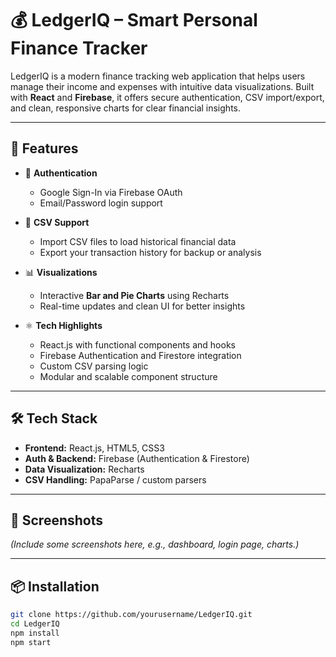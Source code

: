 # 💰 LedgerIQ – Smart Personal Finance Tracker

LedgerIQ is a modern finance tracking web application that helps users manage their income and expenses with intuitive data visualizations. Built with **React** and **Firebase**, it offers secure authentication, CSV import/export, and clean, responsive charts for clear financial insights.

---

## 🚀 Features

- 🔐 **Authentication**  
  - Google Sign-In via Firebase OAuth  
  - Email/Password login support

- 📁 **CSV Support**  
  - Import CSV files to load historical financial data  
  - Export your transaction history for backup or analysis

- 📊 **Visualizations**  
  - Interactive **Bar and Pie Charts** using Recharts  
  - Real-time updates and clean UI for better insights

- ⚛️ **Tech Highlights**  
  - React.js with functional components and hooks  
  - Firebase Authentication and Firestore integration  
  - Custom CSV parsing logic  
  - Modular and scalable component structure

---

## 🛠️ Tech Stack

- **Frontend:** React.js, HTML5, CSS3  
- **Auth & Backend:** Firebase (Authentication & Firestore)  
- **Data Visualization:** Recharts  
- **CSV Handling:** PapaParse / custom parsers

---

## 📸 Screenshots

*(Include some screenshots here, e.g., dashboard, login page, charts.)*

---

## 📦 Installation

```bash
git clone https://github.com/yourusername/LedgerIQ.git
cd LedgerIQ
npm install
npm start
